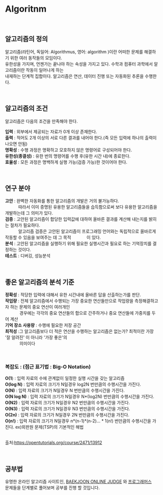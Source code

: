 # Algoritnm

<br/>

## 알고리즘의 정의

알고리즘(라틴어, 독일어: Algorithmus, 영어: algorithm )이란 어떠한 문제를 해결하기 위한 여러 동작들의 모임이다. <br/>
유한성을 가지며, 언젠가는 끝나야 하는 속성을 가지고 있다. 수학과 컴퓨터 과학에서 알고리즘이란 작동이 일어나게 하는<br/> 내재하는 단계적 집합이다.
알고리즘은 연산, 데이터 진행 또는 자동화된 추론을 수행한다.

<br/>

## 알고리즘의 조건

알고리즘은 다음의 조건을 만족해야 한다.

**입력**  : 외부에서 제공되는 자료가 0개 이상 존재한다.<br/>
**출력** : 적어도 2개 이상의 서로 다른 결과를 내어야 한다.(즉 모든 입력에 하나의 출력이 나오면 안됨)<br/>
**명확성** : 수행 과정은 명확하고 모호하지 않은 명령어로 구성되어야 한다.<br/>
**유한성(종결성)** : 유한 번의 명령어를 수행 후(유한 시간 내)에 종료한다.<br/>
**효율성** : 모든 과정은 명백하게 실행 가능(검증 가능)한 것이어야 한다.<br/>

<br/>

## 연구 분야

**고안** : 완벽한 자동화를 통한 알고리즘의 개발은 거의 불가능하다.<br/>
&nbsp; &nbsp; &nbsp; &nbsp; &nbsp; &nbsp;따라서 이미 증명된 유용한 알고리즘들을 습득함으로써 보다 유용한 알고리즘을 개발하는데 그 의미가 있다.<br/>
**검증** : 고안된 알고리즘이 합당한 입력값에 대하여 올바른 결과를 계산해 내는지를 밝히는 절차가 필요하다.<br/>
 &nbsp; &nbsp; &nbsp; &nbsp; &nbsp; &nbsp;알고리즘 검증은 고안된 알고리즘이 프로그래밍 언어와는 독립적으로 올바르게 작동할 수 있음을 보여주는 데 그 목적&nbsp; &nbsp; &nbsp; &nbsp; &nbsp; &nbsp; &nbsp;이 있다.<br/> 
**분석** : 고안된 알고리즘을 실행하기 위해 필요한 실행시간과 필요로 하는 기억장치를 결정하는 것이다.<br/>
**테스트** : 디버깅, 성능분석

<br/>

## 좋은 알고리즘의 분석 기준

**정확성** : 적당한 입력에 대해서 유한 시간내에 올바른 답을 산출하는가를 판단.<br/>
**작업량** : 전체 알고리즘에서 수행되는 가장 중요한 연산들만으로 작업량을 측정해결하고자 하는 문제의 중요 연산이 여러개인<br/>
&nbsp; &nbsp; &nbsp; &nbsp; &nbsp; &nbsp; 경우에는 각각의 중요 연산들의 합으로 간주하거나 중요 연산들에 가중치를 두어 계산<br/>
**기억 장소 사용량** : 수행에 필요한 저장 공간<br/>
**최적성** :그 알고리즘보다 더 적은 연산을 수행하는 알고리즘은 없는가? 최적이란 가장 '잘 알려진' 이 아니라 '가장 좋은'의<br/>
&nbsp; &nbsp; &nbsp; &nbsp; &nbsp; &nbsp; 의미이다<br/>

<br/>

### 복잡도 : (점근 표기법 : Big-O Notation)
**O(1**) : 입력 자료의 수에 관계없이 일정한 실행 시간을 갖는 알고리즘<br/>
**O(log N)** : 입력 자료의 크기가 N일경우 log2N 번만큼의 수행시간을 가진다.<br/>
**O(N)** : 입력 자료의 크기가 N일경우 N 번만큼의 수행시간을 가진다.<br/>
**O(N log N)** : 입력 자료의 크기가 N일경우 N*(log2N) 번만큼의 수행시간을 가진다.<br/>
**O(N2)** : 입력 자료의 크기가 N일경우 N2 번만큼의 수행시간을 가진다.<br/>
**O(N3)** : 입력 자료의 크기가 N일경우 N3 번만큼의 수행시간을 가진다.<br/>
**O(2n)** : 입력 자료의 크기가 N일경우 2N 번만큼의 수행시간을 가진다.<br/>
**O(n!)** : 입력 자료의 크기가 N일경우 n*(n-1)*(n-2)... * 1(n!) 번만큼의 수행시간을 가진다. ex)외판원 문제(TSP)의 기본적인 해법<br/><br/>

출처:https://opentutorials.org/course/2471/13912

<br/>

## 공부법

유명한 온라인 알고리즘 사이트인, [BAEKJOON ONLINE JUDGE](https://www.acmicpc.net/) 와 [프로그래머스](https://programmers.co.kr/) <br/>
문제들을 단계별로 풀어보며 공부를 진행 할 것입니다.
